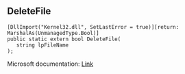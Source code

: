 ## DeleteFile

```
[DllImport("Kernel32.dll", SetLastError = true)][return: MarshalAs(UnmanagedType.Bool)]
public static extern bool DeleteFile(
   string lpFileName
);
```

Microsoft documentation: [Link](https://docs.microsoft.com/en-us/windows/win32/api/fileapi/nf-fileapi-deletefilew)
